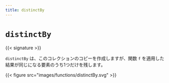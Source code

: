 ```yaml
---
title: distinctBy
---
```


# `distinctBy`

{{< signature >}}

`distinctBy` は、このコレクションのコピーを作成しますが、関数 `f` を適用した結果が同じになる要素のうち1つだけを残します。

{{< figure src="images/functions/distinctBy.svg" >}}
